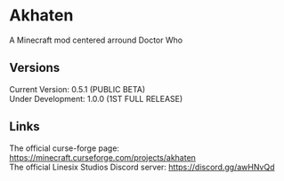 # Akhaten
A Minecraft mod centered arround Doctor Who

## Versions 
Current Version: 0.5.1 (PUBLIC BETA)<br/>
Under Development: 1.0.0 (1ST FULL RELEASE)<br/>

## Links
The official curse-forge page: https://minecraft.curseforge.com/projects/akhaten<br/>
The official Linesix Studios Discord server: https://discord.gg/awHNvQd

